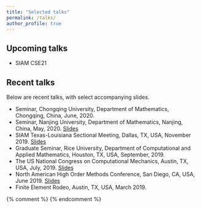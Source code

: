 ```yaml
---
title: "Selected talks"
permalink: /talks/
author_profile: true
---
```


## Upcoming talks

* SIAM CSE21

## Recent talks

Below are recent talks, with select accompanying slides.
* Seminar, Chongqing University, Department of Mathematics, Chongqing, China, June, 2020.
* Seminar, Nanjing University, Department of Mathematics, Nanjing, China, May, 2020. [Slides](../files/NJU.pdf)
* SIAM Texas-Louisiana Sectional Meeting, Dallas, TX, USA, November 2019. [Slides](../files/LA-TX_smu.pdf)
* Graduate Seminar, Rice University, Department of Computational and Applied Mathematics, Houston, TX, USA, September, 2019.
* The US National Congress on Computational Mechanics, Austin, TX, USA, July, 2019. [Slides](../files/USNCCM15.pdf)
* North American High Order Methods Conference, San Diego, CA, USA, June 2019. [Slides](../files/NAHOMCON19.pdf)
* Finite Element Rodeo, Austin, TX, USA, March 2019.

{% comment %} 
{% endcomment %}